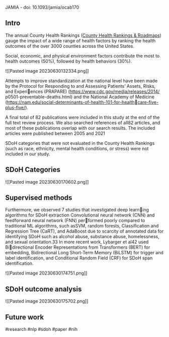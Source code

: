JAMIA - doi: 10.1093/jamia/ocab170

## Intro 
The annual County Health Rankings ([County Health Rankings & Roadmaps](https://www.countyhealthrankings.org/)) gauge the impact of a wide range of health factors by ranking the health outcomes of the over 3000 counties across the United States.

Social, economic, and physical environment factors contribute the most to health outcomes (50%), followed by health behaviors (30%). 

![[Pasted image 20230630132334.png]]

Attempts to improve standardization at the national level have been made by the Protocol for Responding to and Assessing Patients’ Assets, Risks, and Experiences (PRAPARE) (https://www.cdc.gov/media/releases/2014/ p0501-preventable-deaths.html) and the National Academy of Medicine (https://nam.edu/social-determinants-of-health-101-for-healthcare-five-plus-five/).


A final total of 82 publications were included in this study at the end of the full text review process. We also searched references of all82 articles, and most of these publications overlap with our search results. The included articles were published between 2005 and 2021

SDoH categories that were not evaluated in the County Health Rankings (such as race, ethnicity, mental health conditions, or stress) were not included in our study.

## SDoH Categories

![[Pasted image 20230630170602.png]]

## Supervised methods
Furthermore, we observed 7 studies that investigated deep learning algorithms for SDoH extraction Convolutional neural network (CNN) and feedforward neural network (FNN) performed poorly compared to traditional ML algorithms, such asSVM, random forests, Classification and Regression Tree (CaRT), and AdaBoost due to scarcity of annotated data for identifying SDoH such as alcohol abuse, substance abuse, homelessness, and sexual orientation.33 In more recent work, Lybarger et al42 used Bidirectional Encoder Representations from Transformers (BERT) for embedding, Bidirectional Long Short-Term Memory (BiLSTM) for trigger and label identification, and Conditional Random Field (CRF) for SDoH span identification.

![[Pasted image 20230630174751.png]]

## SDoH outcome analysis
![[Pasted image 20230630175702.png]]

## Future work


#research
#nlp
#sdoh
#paper
#nih
